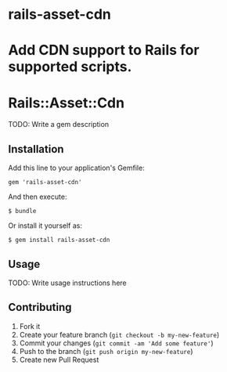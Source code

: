 rails-asset-cdn
===============

Add CDN support to Rails for supported scripts.
=======
# Rails::Asset::Cdn

TODO: Write a gem description

## Installation

Add this line to your application's Gemfile:

    gem 'rails-asset-cdn'

And then execute:

    $ bundle

Or install it yourself as:

    $ gem install rails-asset-cdn

## Usage

TODO: Write usage instructions here

## Contributing

1. Fork it
2. Create your feature branch (`git checkout -b my-new-feature`)
3. Commit your changes (`git commit -am 'Add some feature'`)
4. Push to the branch (`git push origin my-new-feature`)
5. Create new Pull Request
